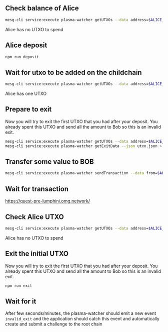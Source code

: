## Check balance of Alice

```bash
mesg-cli service:execute plasma-watcher getUTXOs --data address=$ALICE_ADDRESS
```

Alice has no UTXO to spend

## Alice deposit

```bash
npm run deposit
```

## Wait for utxo to be added on the childchain

```bash
mesg-cli service:execute plasma-watcher getUTXOs --data address=$ALICE_ADDRESS
```

Alice has one UTXO

## Prepare to exit

Now you will try to exit the first UTXO that you had after your deposit.
You already spent this UTXO and send all the amount to Bob so this is an invalid exit.

```bash
mesg-cli service:execute plasma-watcher getUTXOs --data address=$ALICE_ADDRESS | jq ".utxos[0]" > utxo.json
mesg-cli service:execute plasma-watcher getExitData --json utxo.json > exit.json
```

## Transfer some value to BOB

```bash
mesg-cli service:execute plasma-watcher sendTransaction --data from=$ALICE_ADDRESS --data to=$BOB_ADDRESS --data amount=10000 --data privateKey=$ALICE_PRIVATE_KEY --data utxos="[$(cat utxo.json)]" 
```

## Wait for transaction

https://quest-pre-lumphini.omg.network/

## Check Alice UTXO

```bash
mesg-cli service:execute plasma-watcher getUTXOs --data address=$ALICE_ADDRESS
```

Alice has no UTXO to spend

## Exit the initial UTXO

Now you will try to exit the first UTXO that you had after your deposit.
You already spent this UTXO and send all the amount to Bob so this is an invalid exit.

```bash
npm run exit
```

## Wait for it

After few seconds/minutes, the plasma-watcher should emit a new event `invalid_exit` and the application should catch this event and automatically create and submit a challenge to the root chain